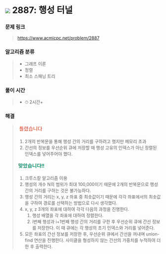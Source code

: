 # <img src="https://static.solved.ac/tier_small/15.svg" width=30> 2887: 행성 터널 

### 문제 링크
> https://www.acmicpc.net/problem/2887

### 알고리즘 분류
>- 그래프 이론
>- 정렬
>- 최소 스패닝 트리

### 풀이 시간
>- ⏱ 2시간+

### 해결
> ![bad](../../../Img/bad.png)  
>1. 2개의 반복문을 통해 행성 간의 거리를 구하려고 했지만 메모리 초과
>2. 간선의 정보를 우선순위 큐에 저장할 때 행성 고유의 인덱스가 아닌 정렬된 인덱스를 넣어주어야 했다.
>
> ![good](../../../Img/good.png)
>1. 크루스칼 알고리즘 이용
>2. 행성의 개수 N의 범위가 최대 100,000이기 때문에 2개의 반복문으로 행성 간의 거리를 구하는 것은 불가능하다.
>3. 행성 간의 거리는 x, y, z 좌표 중 최솟값이기 때문에 각각 좌표에서의 최솟값을 구하여 경로를 선택하는 방법으로 다시 생각했다.
>4. x, y, z 3개의 좌표에 대하여 각각 다음의 과정을 진행한다.
>       1. 행성 배열을 각 좌표에 대하여 정렬한다.
>       2. i번째 행성과 i+1번째 행성 간의 거리를 구한 후 우선순위 큐에 간선 정보를 저장한다. 이 때 큐에는 각 행성의 초기 인덱스와 거리를 넣어준다.
>5. 모든 좌표의 간선 정보를 저장한 후, 우선순위 큐에서 간선을 꺼내며 union-find 연산을 진행한다. 사이클을 형성하지 않는 간선의 가중치를 누적하여 더한 후 출력한다.
